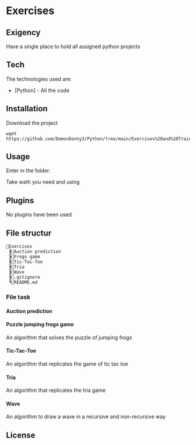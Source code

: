# Exercises
## Exigency
Have a single place to hold all assigned python projects

## Tech
The technologies used are:

- [Python] - All the code

## Installation
Download the project

```
wget https://github.com/DemonDonny3/Python/tree/main/Exercises%20and%20Training/Exercises
```

## Usage
Enter in the folder:

Take wath you need and using

## Plugins
No plugins have been used

## File structur
```
📂Exercises
 ┣📂Auction prediction
 ┣📂Frogs game
 ┣📂Tic-Tac-Toe
 ┣📂Tria
 ┣📂Wave
 ┣📜.gitignore
 ┗📜README.md
```

### File task
#### Auction prediction


#### Puzzle jumping frogs game
An algorithm that solves the puzzle of jumping frogs

#### Tic-Tac-Toe
An algorithm that replicates the game of tic tac toe

#### Tria
An algorithm that replicates the tria game

#### Wave
An algorithm to draw a wave in a recursive and non-recursive way

## License